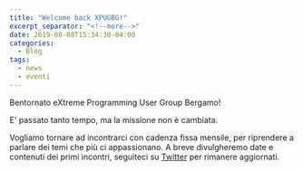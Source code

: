 ```yaml
---
title: "Welcome back XPUGBG!"
excerpt_separator: "<!--more-->"
date: 2019-08-08T15:34:30-04:00
categories:
  - Blog
tags:
  - news
  - eventi
---
```


Bentornato eXtreme Programming User Group Bergamo!

E' passato tanto tempo, ma la missione non è cambiata.

<!--more-->

Vogliamo tornare ad incontrarci con cadenza fissa mensile, per riprendere a parlare dei temi che più ci appassionano.
A breve divulgheremo date e contenuti dei primi incontri, seguiteci su [Twitter](https://twitter.com/xpugbg) per rimanere aggiornati.

